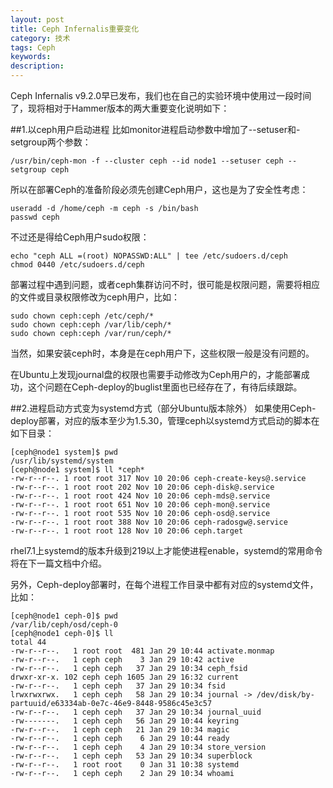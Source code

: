 ```yaml
---
layout: post
title: Ceph Infernalis重要变化
category: 技术
tags: Ceph
keywords: 
description: 
---
```

Ceph Infernalis v9.2.0早已发布，我们也在自己的实验环境中使用过一段时间了，现将相对于Hammer版本的两大重要变化说明如下：

##1.以ceph用户启动进程
比如monitor进程启动参数中增加了--setuser和-setgroup两个参数：

	/usr/bin/ceph-mon -f --cluster ceph --id node1 --setuser ceph --setgroup ceph

所以在部署Ceph的准备阶段必须先创建Ceph用户，这也是为了安全性考虑：

	useradd -d /home/ceph -m ceph -s /bin/bash
	passwd ceph 

不过还是得给Ceph用户sudo权限：

	echo "ceph ALL =(root) NOPASSWD:ALL" | tee /etc/sudoers.d/ceph
	chmod 0440 /etc/sudoers.d/ceph 

部署过程中遇到问题，或者ceph集群访问不时，很可能是权限问题，需要将相应的文件或目录权限修改为ceph用户，比如：
   
	sudo chown ceph:ceph /etc/ceph/*
	sudo chown ceph:ceph /var/lib/ceph/*
	sudo chown ceph:ceph /var/run/ceph/*

当然，如果安装ceph时，本身是在ceph用户下，这些权限一般是没有问题的。

在Ubuntu上发现journal盘的权限也需要手动修改为Ceph用户的，才能部署成功，这个问题在Ceph-deploy的buglist里面也已经存在了，有待后续跟踪。

##2.进程启动方式变为systemd方式（部分Ubuntu版本除外）
如果使用Ceph-deploy部署，对应的版本至少为1.5.30，管理ceph以systemd方式启动的脚本在如下目录：

	[ceph@node1 system]$ pwd
	/usr/lib/systemd/system
	[ceph@node1 system]$ ll *ceph*
	-rw-r--r--. 1 root root 317 Nov 10 20:06 ceph-create-keys@.service
	-rw-r--r--. 1 root root 202 Nov 10 20:06 ceph-disk@.service
	-rw-r--r--. 1 root root 424 Nov 10 20:06 ceph-mds@.service
	-rw-r--r--. 1 root root 651 Nov 10 20:06 ceph-mon@.service
	-rw-r--r--. 1 root root 535 Nov 10 20:06 ceph-osd@.service
	-rw-r--r--. 1 root root 388 Nov 10 20:06 ceph-radosgw@.service
	-rw-r--r--. 1 root root 128 Nov 10 20:06 ceph.target

rhel7.1上systemd的版本升级到219以上才能使进程enable，systemd的常用命令将在下一篇文档中介绍。

另外，Ceph-deploy部署时，在每个进程工作目录中都有对应的systemd文件，比如：

	[ceph@node1 ceph-0]$ pwd
	/var/lib/ceph/osd/ceph-0
	[ceph@node1 ceph-0]$ ll
	total 44
	-rw-r--r--.   1 root root  481 Jan 29 10:44 activate.monmap
	-rw-r--r--.   1 ceph ceph    3 Jan 29 10:42 active
	-rw-r--r--.   1 ceph ceph   37 Jan 29 10:34 ceph_fsid
	drwxr-xr-x. 102 ceph ceph 1605 Jan 29 16:32 current
	-rw-r--r--.   1 ceph ceph   37 Jan 29 10:34 fsid
	lrwxrwxrwx.   1 ceph ceph   58 Jan 29 10:34 journal -> /dev/disk/by-partuuid/e63334ab-0e7c-46e9-8448-9586c45e3c57
	-rw-r--r--.   1 ceph ceph   37 Jan 29 10:34 journal_uuid
	-rw-------.   1 ceph ceph   56 Jan 29 10:44 keyring
	-rw-r--r--.   1 ceph ceph   21 Jan 29 10:34 magic
	-rw-r--r--.   1 ceph ceph    6 Jan 29 10:44 ready
	-rw-r--r--.   1 ceph ceph    4 Jan 29 10:34 store_version
	-rw-r--r--.   1 ceph ceph   53 Jan 29 10:34 superblock
	-rw-r--r--.   1 root root    0 Jan 31 10:38 systemd
	-rw-r--r--.   1 ceph ceph    2 Jan 29 10:34 whoami


